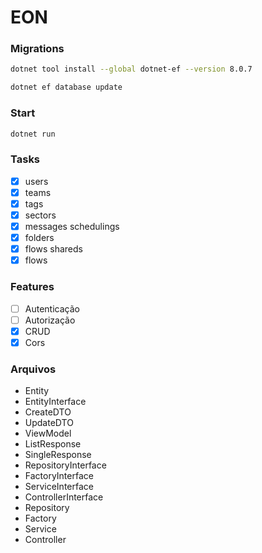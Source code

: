 # EON

### Migrations

```bash
dotnet tool install --global dotnet-ef --version 8.0.7
```

```bash
dotnet ef database update
```

### Start

```bash
dotnet run
```

### Tasks

- [X] users
- [X] teams
- [X] tags
- [X] sectors
- [X] messages schedulings
- [X] folders
- [X] flows shareds
- [X] flows

### Features

- [ ] Autenticação
- [ ] Autorização
- [x] CRUD
- [X] Cors

### Arquivos

- Entity
- EntityInterface
- CreateDTO
- UpdateDTO
- ViewModel
- ListResponse
- SingleResponse
- RepositoryInterface
- FactoryInterface
- ServiceInterface
- ControllerInterface
- Repository
- Factory
- Service
- Controller

